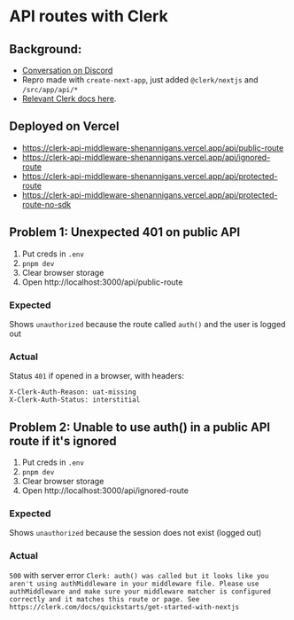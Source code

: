 # API routes with Clerk

## Background:

* [Conversation on Discord](https://discord.com/channels/856971667393609759/1149164897767264417)
* Repro made with `create-next-app`, just added `@clerk/nextjs` and `/src/app/api/*`
* [Relevant Clerk docs here](https://clerk.com/docs/references/nextjs/route-handlers#protecting-route-handlers).

## Deployed on Vercel

* https://clerk-api-middleware-shenannigans.vercel.app/api/public-route
* https://clerk-api-middleware-shenannigans.vercel.app/api/ignored-route
* https://clerk-api-middleware-shenannigans.vercel.app/api/protected-route
* https://clerk-api-middleware-shenannigans.vercel.app/api/protected-route-no-sdk


## Problem 1: Unexpected 401 on public API

1. Put creds in `.env`
2. `pnpm dev`
3. Clear browser storage
4. Open http://localhost:3000/api/public-route

### Expected
Shows `unauthorized` because the route called `auth()` and the user is logged out

### Actual
Status `401` if opened in a browser, with headers:

```
X-Clerk-Auth-Reason: uat-missing
X-Clerk-Auth-Status: interstitial
```


## Problem 2: Unable to use auth() in a public API route if it's ignored
1. Put creds in `.env`
2. `pnpm dev`
3. Clear browser storage
4. Open http://localhost:3000/api/ignored-route

### Expected
Shows `unauthorized` because the session does not exist (logged out)

### Actual
`500` with server error `Clerk: auth() was called but it looks like you aren't using authMiddleware in your middleware file. Please use authMiddleware and make sure your middleware matcher is configured correctly and it matches this route or page. See https://clerk.com/docs/quickstarts/get-started-with-nextjs`